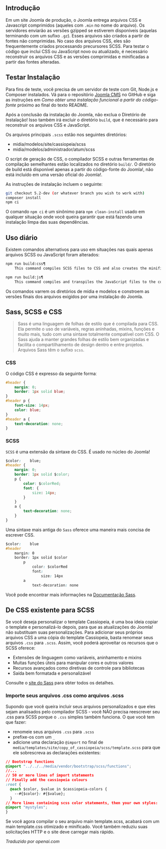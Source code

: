<!-- Filename: J4.x:SCSS_and_Sass / Display title: Testando CSS e JavaScript -->

## Introdução

Em um site Joomla de produção, o Joomla entrega arquivos CSS e Javascript comprimidos (aqueles com `.min` no nome do arquivo). Os servidores enviarão as versões gzipped se estiverem disponíveis (aquelas terminando com um sufixo `.gz`). Esses arquivos são criados a partir de fontes não comprimidas. No caso dos arquivos CSS, eles são frequentemente criados processando precursores SCSS. Para testar o código que inclui CSS ou JavaScript novo ou atualizado, é necessário reconstruir os arquivos CSS e as versões comprimidas e minificadas a partir das fontes alteradas.

## Testar Instalação

Para fins de teste, você precisa de um servidor de teste com Git, Node.js e Composer instalados. Vá para o repositório [Joomla CMS](https://github.com/joomla/joomla-cms) no GitHub e siga as instruções em *Como obter uma instalação funcional a partir do código-fonte* próximo ao final do texto README.

Após a conclusão da instalação do Joomla, não exclua o Diretório de Instalação! Isso também irá excluir o diretório `build`, que é necessário para reconstruir os arquivos CSS e JavaScript.

Os arquivos principais `.scss` estão nos seguintes diretórios:

- midia/modelos/site/cassiopeia/scss
- midia/modelos/administrador/atum/scss

O script de geração de CSS, o compilador SCSS e outras ferramentas de compilação semelhantes estão localizados no diretório `build/`. O diretório de build está disponível apenas a partir do código-fonte do Joomlaǃ, não está incluído em uma versão oficial do Joomlaǃ.

As instruções de instalação incluem o seguinte:

```sh
git checkout 5.2-dev (or whatever branch you wish to work with)
composer install
npm ci
```

O comando `npm ci` é um sinônimo para `npm clean-install` usado em qualquer situação onde você queira garantir que está fazendo uma instalação limpa das suas dependências.

## Uso diário

Existem comandos alternativos para uso em situações nas quais apenas arquivos SCSS ou JavaScript foram alterados:

```sh
npm run build:css¶
    This command compiles SCSS files to CSS and also creates the minified files.

npm run build:js¶
    This command compiles and transpiles the JavaScript files to the correct format and creates minified files.
```

Os comandos varrem os diretórios de mídia e modelos e constroem as versões finais dos arquivos exigidos por uma instalação do Joomla.

## Sass, SCSS e CSS

> Sass é uma linguagem de folhas de estilo que é compilada para CSS. Ela permite o uso de variáveis, regras aninhadas, mixins, funções e muito mais, tudo com uma sintaxe totalmente compatível com CSS. O Sass ajuda a manter grandes folhas de estilo bem organizadas e facilita o compartilhamento de design dentro e entre projetos. Arquivos Sass têm o sufixo `scss`.

### CSS

O código CSS é expresso da seguinte formaː

```css
#header {
    margin: 0;
    border: 1px solid blue;
}
#header p {
    font-size: 14px;
    color: blue;
}
#header a {
    text-decoration: none;
}
```

### SCSS

`SCSS` é uma extensão da sintaxe do CSS. É usado no núcleo do Joomlaǃ

```css
$color:    blue;
#header {
    margin: 0;
    border: 1px solid $color;
    p {
        color: $colorRed;
        font: {
            size: 14px;
        }
    }
    a {
        text-decoration: none;
    }
}
```

Uma sintaxe mais antiga do `Sass` oferece uma maneira mais concisa de escrever CSS.

```css
$color:    blue
#header
    margin: 0
    border: 1px solid $color
        p
            color: $colorRed
            font:
                size: 14px
        a
            text-decoration: none
```

Você pode encontrar mais informações na [Documentação Sass](http://sass-lang.com/documentation/syntax/).

## De CSS existente para SCSS

Se você deseja personalizar o template Cassiopeia, é uma boa ideia copiar o template e personalizá-lo depois, para que as atualizações do Joomla! não substituam suas personalizações. Para adicionar seus próprios arquivos CSS a uma cópia do template Cassiopeia, basta renomear seus arquivos `.css` para `.scss`. Assim, você poderá aproveitar os recursos que o SCSS oferece:

- Extensões de linguagem como variáveis, aninhamento e mixins
- Muitas funções úteis para manipular cores e outros valores
- Recursos avançados como diretivas de controle para bibliotecas
- Saída bem formatada e personalizável

Consulte o [site do Sass](https://sass-lang.com/) para obter todos os detalhes.

### Importe seus arquivos .css como arquivos .scss

Supondo que você queira incluir seus arquivos personalizados e que eles sejam analisados pelo compilador SCSS - você NÃO precisa reescrever seu .css para SCSS porque o `.css` simples também funciona. O que você tem que fazer:

- renomeie seus arquivos `.css` para `.scss`
- prefixe-os com um `_`
- adicione uma declaração `@import` no final de `media/templates/site/copy_of_cassiopeia/scss/template.scss` para que ele sobrescreva as declarações existentes:

```css
// Bootstrap functions
@import "../../../media/vendor/bootstrap/scss/functions";
//...
// 50 or more lines of import statements
// Finally add the cassiopeia colours
:root {
  @each $color, $value in $cassiopeia-colors {
    --#{$color}: #{$value};
  }
// More lines containing scss color statements, then your own styles:
@import "mystyles";
}
```

Se você agora compilar o seu arquivo main template.scss, acabará com um main template.css otimizado e minificado. Você também reduziu suas solicitações HTTP e o site deve carregar mais rápido.

*Traduzido por openai.com*

